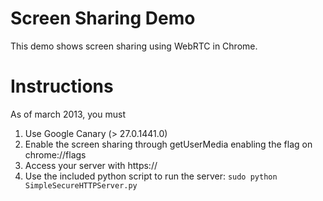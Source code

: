 Screen Sharing Demo
===========
This demo shows screen sharing using WebRTC in Chrome.

Instructions
============
As of march 2013, you must
1. Use Google Canary (> 27.0.1441.0)
2. Enable the screen sharing through getUserMedia enabling the flag on chrome://flags
3. Access your server with https://
4. Use the included python script to run the server: `sudo python SimpleSecureHTTPServer.py`

